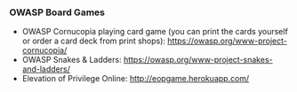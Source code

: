 ### OWASP Board Games


* OWASP Cornucopia playing card game (you can print the cards yourself or order a card deck from print shops): https://owasp.org/www-project-cornucopia/
* OWASP Snakes & Ladders:  https://owasp.org/www-project-snakes-and-ladders/
* Elevation of Privilege Online: http://eopgame.herokuapp.com/
